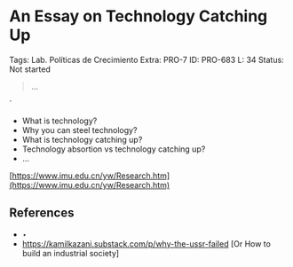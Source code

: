 # An Essay on Technology Catching Up

Tags: Lab. Políticas de Crecimiento
Extra: PRO-7
ID: PRO-683
L: 34
Status: Not started

> …
> 

`

- What is technology?
- Why you can steel technology?
- What is technology catching up?
- Technology absortion vs technology catching up?
- …


[https://www.imu.edu.cn/yw/Research.htm](https://www.imu.edu.cn/yw/Research.htm)

## References

- ‣
- https://kamilkazani.substack.com/p/why-the-ussr-failed [Or How to build an industrial society]